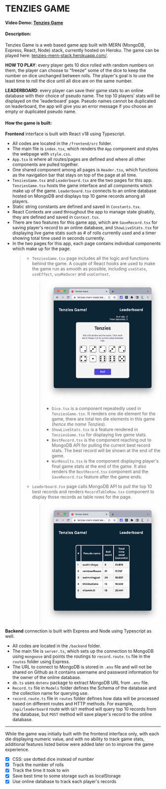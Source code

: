 # TENZIES GAME

#### Video Demo: [Tenzies Game](https://youtu.be/S-MbcakGkCg)

#### Description:

Tenzies Game is a web based game app built with MERN (MongoDB, Express, React, Node) stack, currently hosted on Heroku. The game can be played here: [tenzies-mern-stack.herokuapp.com/](https://tenzies-mern-stack.herokuapp.com/).

**HOW TO PLAY**: every player gets 10 dice rolled with random numbers on them, the player can choose to "freeze" some of the dice to keep the number on dice unchanged between rolls. The player's goal is to use the least time to roll the dice until all dice are on the same number.

**LEADERBOARD**: every player can save their game stats to an online database with their choice of pseudo name. The top 10 players' stats will be displayed on the 'leaderboard' page. Pseudo names cannot be duplicated on leaderboard, the app will give you an error message if you choose an empty or duplicated pseudo name.

#### How the game is built:

**Frontend** interface is built with React v18 using Typescript.

-   All codes are located in the `/frontend/src` folder.
-   The main file is `index.tsx`, which renders the `App` component and styles the webpage with `style.css`.
-   `App.tsx` is where all routes/pages are defined and where all other components are pulled together.
-   One shared component among all pages is `Header.tsx`, which functions as the navigation bar that stays on top of the page at all time.
-   `TenziesGame.tsx` and `Leaderboard.tsx` are the two pages for this app. `TenziesGame.tsx` hosts the game interface and all components which make up of the game. `Leaderboard.tsx` connects to an online database hosted on MongoDB and displays top 10 game records among all players.
-   Static string constants are defined and saved in `Constants.tsx`.
-   React Contexts are used throughout the app to manage state gloablly, they are defined and saved in `Context.tsx`.
-   There are two features for this game app, which are `SaveRecord.tsx` for saving player's record to an online database, and `ShowLiveStats.tsx` for displaying live game stats such as # of rolls currently used and a timer showing total time used in seconds currently.
-   In the two pages for this app, each page contains individual components which make up for the page.
    > -   `TenziesGame.tsx` page includes all the logic and functions behind the game. A couple of React hooks are used to make the game run as smooth as possible, including `useState`, `useEffect`, `useReducer` and `useContext`.
    >     > ![tenzies-game-page](tenzies-game-page.png)
    >     >
    >     > -   `Dice.tsx` is a component repeatedly used in `TenziesGame.tsx`. It renders one die element for the game, there are total ten die elements in this game (_hence the name Tenzies_).
    >     > -   `ShowLiveStats.tsx` is a feature rendered in `TenziesGame.tsx` for displaying live game stats.
    >     > -   `BestRecord.tsx` is the component reaching out to MongoDB API for pulling the current best record stats. The best record will be shown at the end of the game.
    >     > -   `WinResults.tsx` is the component displaying player's final game stats at the end of the game. It also renders the `BestRecord.tsx` component and the `SaveRecord.tsx` feature after the game ends.
    > -   `Leaderboard.tsx` page calls MongoDB API to pull the top 10 best records and renders `RecordTableRow.tsx` component to display those records as table rows for the page.
    >     > ![tenzies-leaderboard-page](tenzies-leaderboard-page.png)

**Backend** connection is built with Express and Node using Typescript as well.

-   All codes are located in the `/backend` folder.
-   The main file is `server.ts`, which sets up the connection to MongoDB using `mongoose` and points the routings to `record.route.ts` file in the `routes` folder using Express.
-   The URL to connect to MongoDB is stored in `.env` file and will not be shared on Github as it contains username and password information for the owner of the online database.
-   `db.ts` uses `dotenv` package to extract MongoDB URL from `.env` file.
-   `Record.ts` file in `Models` folder defines the Schema of the database and the collection name for querying use.
-   `record.route.ts` file in `routes` folder defines how data will be processed based on different routes and HTTP methods. For example, `/api/leaderboard` route with `GET` method will query top 10 records from the database, but `POST` method will save player's record to the online database.

---

While the game was initially built with the frontend interface only, with each die displaying numeric value, and with no ability to track game stats, additional features listed below were added later on to improve the game experience.

-   [x] CSS: use dotted dice instead of number
-   [x] Track the number of rolls
-   [x] Track the time it took to win
-   [x] Save best time to some storage such as localStorage
-   [x] Use online database to track each player's records
